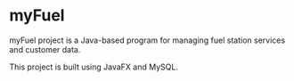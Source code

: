 # myFuel

myFuel project is a Java-based program for managing fuel station services and customer data.

This project is built using JavaFX and MySQL.
